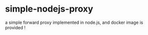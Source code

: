 # simple-nodejs-proxy
a simple forward proxy implemented in node.js, and docker image is provided !
